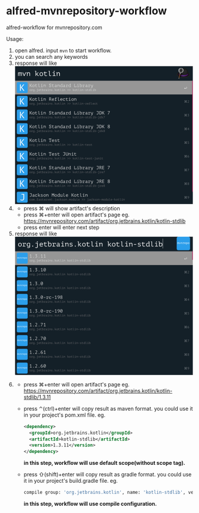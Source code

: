 # alfred-mvnrepository-workflow
alfred-workflow for mvnrepository.com

Usage:
1. open alfred. input `mvn` to start workflow.
2. you can search any keywords 
3. response will like ![first](https://raw.githubusercontent.com/wangkezun/alfred-mvnrepository-workflow/master/images/first.png)
4. * press ⌘ will show artifact's description
   * press ⌘+enter will open artifact's page eg. https://mvnrepository.com/artifact/org.jetbrains.kotlin/kotlin-stdlib
   * press enter will enter next step
5. response will like ![second](https://raw.githubusercontent.com/wangkezun/alfred-mvnrepository-workflow/master/images/second.png)
6. * press ⌘+enter will open artifact's page eg.  https://mvnrepository.com/artifact/org.jetbrains.kotlin/kotlin-stdlib/1.3.11
   * press ⌃(ctrl)+enter will copy result as maven format. you could use it in your project's pom.xml file. 
     eg.
     ```xml
     <dependency>
       <groupId>org.jetbrains.kotlin</groupId>
       <artifactId>kotlin-stdlib</artifactId>
       <version>1.3.11</version>
     </dependency>
      ```
   
      **in this step, workflow will use default scope(without scope tag).**
   * press ⇧(shift)+enter will copy result as gradle format. you could use it in your project's build.gradle file.
     eg.
     ``` bash
     compile group: 'org.jetbrains.kotlin', name: 'kotlin-stdlib', version: '1.3.11'
     ```
     **in this step, workflow will use compile configuration.**
      
